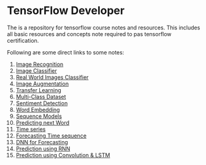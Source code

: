 # TensorFlow Developer
The is a repository for tensorflow course notes and resources. This includes all basic resources and concepts note required to pas tensorflow certification.

Following are some direct links to some notes:
1. [Image Recognition](1%20Introduction%20to%20Tensorflow/Week%202/Image%20Recognition.md)
2. [Image Classifier](1%20Introduction%20to%20Tensorflow/Week%203/Image%20classifier.md)
3. [Real World Images Classifier](1%20Introduction%20to%20Tensorflow/Week%204/Real%20World%20images%20classifier.md)
4. [Image Augmentation](2%20Convolutional%20Neural%20Networks%20in%20TensorFlow/Week%202/Image%20Augmentation.md)
5. [Transfer Learning](2%20Convolutional%20Neural%20Networks%20in%20TensorFlow/Week%203/Transfer%20Learning.md)
6. [Multi-Class Dataset](2%20Convolutional%20Neural%20Networks%20in%20TensorFlow/Week%204/MultiClass%20dataset.md)
7. [Sentiment Detection](3%20Natural%20Language%20Processing%20in%20TensorFlow/Week%201/Sentiment%20in%20Text.md)
8. [Word Embedding](3%20Natural%20Language%20Processing%20in%20TensorFlow/Week%202/Word%20Embeddings.md)
9. [Sequence Models](3%20Natural%20Language%20Processing%20in%20TensorFlow/Week%203/More%20Sequence%20Models.md)
10. [Predicting next Word](3%20Natural%20Language%20Processing%20in%20TensorFlow/Week%204/Predicting%20next%20Word..md)
11. [Time series](4%20Sequences,%20Time%20series%20&%20Predictions/Week%201/Time%20series.md)
12. [Forecasting Time sequence](4%20Sequences,%20Time%20series%20&%20Predictions/Week%201/Forecasting.md)
13. [DNN for Forecasting](4%20Sequences,%20Time%20series%20&%20Predictions/Week%202/DNN%20for%20forecasting.md)
14. [Prediction using RNN](4%20Sequences,%20Time%20series%20&%20Predictions/Week%203/Predicting%20TS%20using%20RNN.md)
15. [Prediction using Convolution & LSTM](4%20Sequences,%20Time%20series%20&%20Predictions/Week%204/Convolutions%20and%20LSTM%20for%20prediction.md)